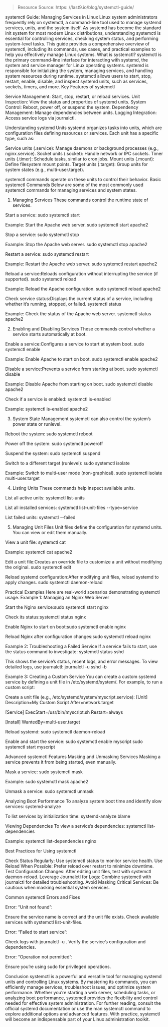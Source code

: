 > Resource Source: https: //last9.io/blog/systemctl-guide/

systemctl Guide: Managing Services in Linux
Linux system administrators frequently rely on systemctl, a command-line tool used to manage systemd services, units, and the system itself. As systemd has become the standard init system for most modern Linux distributions, understanding systemctl is essential for controlling services, checking system status, and performing system-level tasks. This guide provides a comprehensive overview of systemctl, including its commands, use cases, and practical examples to help you effectively manage Linux systems.
What is systemctl?
systemctl is the primary command-line interface for interacting with systemd, the system and service manager for Linux operating systems. systemd is responsible for initializing the system, managing services, and handling system resources during runtime. systemctl allows users to start, stop, restart, enable, disable, and inspect systemd units, such as services, sockets, timers, and more.
Key Features of systemctl

Service Management: Start, stop, restart, or reload services.
Unit Inspection: View the status and properties of systemd units.
System Control: Reboot, power off, or suspend the system.
Dependency Management: Manage dependencies between units.
Logging Integration: Access service logs via journalctl.

Understanding systemd Units
systemd organizes tasks into units, which are configuration files defining resources or services. Each unit has a specific type, such as:

Service units (.service): Manage daemons or background processes (e.g., nginx.service).
Socket units (.socket): Handle network or IPC sockets.
Timer units (.timer): Schedule tasks, similar to cron jobs.
Mount units (.mount): Define filesystem mount points.
Target units (.target): Group units for system states (e.g., multi-user.target).

systemctl commands operate on these units to control their behavior.
Basic systemctl Commands
Below are some of the most commonly used systemctl commands for managing services and system states.
1. Managing Services
These commands control the runtime state of services.

Start a service:
sudo systemctl start <service-name>

Example: Start the Apache web server.
sudo systemctl start apache2


Stop a service:
sudo systemctl stop <service-name>

Example: Stop the Apache web server.
sudo systemctl stop apache2


Restart a service:
sudo systemctl restart <service-name>

Example: Restart the Apache web server.
sudo systemctl restart apache2


Reload a service:Reloads configuration without interrupting the service (if supported).
sudo systemctl reload <service-name>

Example: Reload the Apache configuration.
sudo systemctl reload apache2


Check service status:Displays the current status of a service, including whether it’s running, stopped, or failed.
systemctl status <service-name>

Example: Check the status of the Apache web server.
systemctl status apache2



2. Enabling and Disabling Services
These commands control whether a service starts automatically at boot.

Enable a service:Configures a service to start at system boot.
sudo systemctl enable <service-name>

Example: Enable Apache to start on boot.
sudo systemctl enable apache2


Disable a service:Prevents a service from starting at boot.
sudo systemctl disable <service-name>

Example: Disable Apache from starting on boot.
sudo systemctl disable apache2


Check if a service is enabled:
systemctl is-enabled <service-name>

Example:
systemctl is-enabled apache2



3. System State Management
systemctl can also control the system’s power state or runlevel.

Reboot the system:
sudo systemctl reboot


Power off the system:
sudo systemctl poweroff


Suspend the system:
sudo systemctl suspend


Switch to a different target (runlevel):
sudo systemctl isolate <target-name>

Example: Switch to multi-user mode (non-graphical).
sudo systemctl isolate multi-user.target



4. Listing Units
These commands help inspect available units.

List all active units:
systemctl list-units


List all installed services:
systemctl list-unit-files --type=service


List failed units:
systemctl --failed



5. Managing Unit Files
Unit files define the configuration for systemd units. You can view or edit them manually.

View a unit file:
systemctl cat <service-name>

Example:
systemctl cat apache2


Edit a unit file:Creates an override file to customize a unit without modifying the original.
sudo systemctl edit <service-name>


Reload systemd configuration:After modifying unit files, reload systemd to apply changes.
sudo systemctl daemon-reload



Practical Examples
Here are real-world scenarios demonstrating systemctl usage.
Example 1: Managing an Nginx Web Server

Start the Nginx service:sudo systemctl start nginx


Check its status:systemctl status nginx


Enable Nginx to start on boot:sudo systemctl enable nginx


Reload Nginx after configuration changes:sudo systemctl reload nginx



Example 2: Troubleshooting a Failed Service
If a service fails to start, use the status command to investigate:
systemctl status sshd

This shows the service’s status, recent logs, and error messages. To view detailed logs, use journalctl:
journalctl -u sshd -b

Example 3: Creating a Custom Service
You can create a custom systemd service by defining a unit file in /etc/systemd/system/. For example, to run a custom script:

Create a unit file (e.g., /etc/systemd/system/myscript.service):
[Unit]
Description=My Custom Script
After=network.target

[Service]
ExecStart=/usr/bin/myscript.sh
Restart=always

[Install]
WantedBy=multi-user.target


Reload systemd:
sudo systemctl daemon-reload


Enable and start the service:
sudo systemctl enable myscript
sudo systemctl start myscript



Advanced systemctl Features
Masking and Unmasking Services
Masking a service prevents it from being started, even manually.

Mask a service:
sudo systemctl mask <service-name>

Example:
sudo systemctl mask apache2


Unmask a service:
sudo systemctl unmask <service-name>



Analyzing Boot Performance
To analyze system boot time and identify slow services:
systemd-analyze

To list services by initialization time:
systemd-analyze blame

Viewing Dependencies
To view a service’s dependencies:
systemctl list-dependencies <service-name>

Example:
systemctl list-dependencies nginx

Best Practices for Using systemctl

Check Status Regularly: Use systemctl status to monitor service health.
Use Reload When Possible: Prefer reload over restart to minimize downtime.
Test Configuration Changes: After editing unit files, test with systemctl daemon-reload.
Leverage Journalctl for Logs: Combine systemctl with journalctl for detailed troubleshooting.
Avoid Masking Critical Services: Be cautious when masking essential system services.

Common systemctl Errors and Fixes

Error: “Unit not found”:

Ensure the service name is correct and the unit file exists.
Check available services with systemctl list-unit-files.


Error: “Failed to start service”:

Check logs with journalctl -u <service-name>.
Verify the service’s configuration and dependencies.


Error: “Operation not permitted”:

Ensure you’re using sudo for privileged operations.



Conclusion
systemctl is a powerful and versatile tool for managing systemd units and controlling Linux systems. By mastering its commands, you can efficiently manage services, troubleshoot issues, and optimize system performance. Whether you’re starting a web server, scheduling tasks, or analyzing boot performance, systemctl provides the flexibility and control needed for effective system administration.
For further reading, consult the official systemd documentation or use the man systemctl command to explore additional options and advanced features. With practice, systemctl will become an indispensable part of your Linux administration toolkit.
